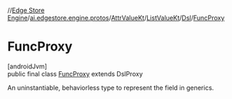 //[Edge Store Engine](../../../../../../index.md)/[ai.edgestore.engine.protos](../../../../index.md)/[AttrValueKt](../../../index.md)/[ListValueKt](../../index.md)/[Dsl](../index.md)/[FuncProxy](index.md)

# FuncProxy

[androidJvm]\
public final class [FuncProxy](index.md) extends DslProxy

An uninstantiable, behaviorless type to represent the field in generics.
